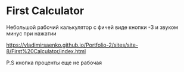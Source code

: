 # First Calculator
 
Небольшой рабочий калькулятор с фичей виде кнопки -3 и звуком минус при нажатии

https://vladimirsaenko.github.io/Portfolio-2/sites/site-8/First%20Calculator/index.html

P.S кнопка проценты еще не рабочая
